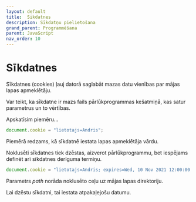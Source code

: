 ```yaml
---
layout: default
title:  Sīkdatnes
description: Sīkdatņu pielietošana
grand_parent: Programmēšana
parent: JavaScript
nav_order: 10
---
```


# Sīkdatnes

Sīkdatnes (cookies) ļauj datorā saglabāt mazas datu vienības par mājas lapas apmeklētāju.

Var teikt, ka sīkdatne ir mazs fails pārlūkprogrammas kešatmiņā, kas satur parametrus un to vērtības.

Apskatīsim piemēru...

~~~js
document.cookie = "lietotajs=Andris";
~~~

Piemērā redzams, kā sīkdatnē iestata lapas apmeklētāja vārdu.

Noklusēti sīkdatnes tiek dzēstas, aizverot pārlūkprogrammu, bet iespējams definēt arī sīkdatnes derīguma termiņu.

~~~js
document.cookie = "lietotajs=Andris; expires=Wed, 10 Nov 2021 12:00:00 UTC; path=/;";
~~~

Parametrs *path* norāda noklusēto ceļu uz mājas lapas direktoriju.

Lai dzēstu sīkdatni, tai iestata atpakaļejošu datumu.